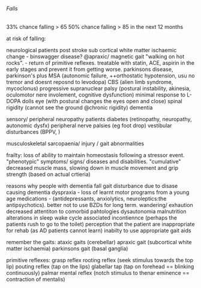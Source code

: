 ###### Falls

33% chance falling > 65
50% chance falling > 85 
in the next 12 months

at risk of falling:

neurological patients
    post stroke
    sub cortical white matter ischaemic change - binswagger disease? @apraxic/ magnetic gait "walking on hot rocks". - return of primitive reflexes. 
        treatable with statin, ACE, aspirin in the early stages and prevent it from getting worse.
    parkinsons disease, parkinson's plus
        MSA (autonomic failure, ++orthostatic hypotension, usu no tremor and doesnt reposnd to levodopa)
        CBS (alien limb syndrome, mycoclonus)
        progressive supranuclear palsy (postural instability, akinesia, oculomotor nere involement, cognitive dysfunction) minimal response to L-DOPA
            dolls eye (with postural changes the eyes open and close)
            spinal rigidity (cannot see the ground @chronic rigidity)
    dementia

sensory/ peripheral neuropathy patients
    diabetes (retinopathy, neuropathy, autonomic dysfx)
    peripheral nerve palsies (eg foot drop)
    vestibular disturbances (BPPV, )

musculoskeletal
    sarcopaenia/ injury / gait abnormalities

frailty:
    loss of ability to maintain homeostasis following a stressor event. 
    "phenotypic" symptoms/ signs/ diseases and disabilities. 
    "cumulative" decreased muscle mass, slowing down in muscle movement and grip strength (based on actual crtieria)


reasons why people with dementia fall
    gait disturbance due to disase causing dementia
    dyspraxia - loss of learnt motor programs from a young age
    medications - (antidepressants, anxiolytics, neuroleptics:the antipsychotics). better not to use BZDs for long term.
    wandering/ exhaution
    decreased attentiton to comorbid pahtologies
    dysautonomia
    malnutrition
    alterations in sleep wake cycle
    associated incontiennce (perhaps the patients rush to go to the toilet)
    perception that the patient are inappropriate for rehab (as AD patients cannot learn)
    inabilty to use appropriate gait aids




remember the gaits:
    ataxic gaits (cerebellar)
    apraxic gait (subcortical white matter ischaemia)
    parkinsons gait (basal ganglia)

primitive reflexes:
    grasp reflex
    rooting reflex (seek stimulus towards the top lip)
    pouting reflex (tap on the lips)
    glabellar tap (tap on forehead == blinking continuously)
    palmar mental reflex (notch stimulus to thenar eminence == contraction of mentalis)